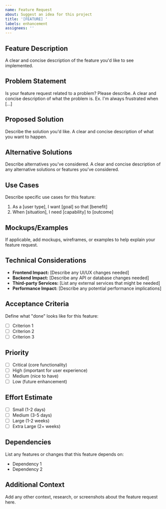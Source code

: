 ```yaml
---
name: Feature Request
about: Suggest an idea for this project
title: '[FEATURE] '
labels: enhancement
assignees: ''
---
```


## Feature Description
A clear and concise description of the feature you'd like to see implemented.

## Problem Statement
Is your feature request related to a problem? Please describe.
A clear and concise description of what the problem is. Ex. I'm always frustrated when [...]

## Proposed Solution
Describe the solution you'd like.
A clear and concise description of what you want to happen.

## Alternative Solutions
Describe alternatives you've considered.
A clear and concise description of any alternative solutions or features you've considered.

## Use Cases
Describe specific use cases for this feature:
1. As a [user type], I want [goal] so that [benefit]
2. When [situation], I need [capability] to [outcome]

## Mockups/Examples
If applicable, add mockups, wireframes, or examples to help explain your feature request.

## Technical Considerations
- **Frontend Impact:** [Describe any UI/UX changes needed]
- **Backend Impact:** [Describe any API or database changes needed]
- **Third-party Services:** [List any external services that might be needed]
- **Performance Impact:** [Describe any potential performance implications]

## Acceptance Criteria
Define what "done" looks like for this feature:
- [ ] Criterion 1
- [ ] Criterion 2
- [ ] Criterion 3

## Priority
- [ ] Critical (core functionality)
- [ ] High (important for user experience)
- [ ] Medium (nice to have)
- [ ] Low (future enhancement)

## Effort Estimate
- [ ] Small (1-2 days)
- [ ] Medium (3-5 days)
- [ ] Large (1-2 weeks)
- [ ] Extra Large (2+ weeks)

## Dependencies
List any features or changes that this feature depends on:
- Dependency 1
- Dependency 2

## Additional Context
Add any other context, research, or screenshots about the feature request here.


